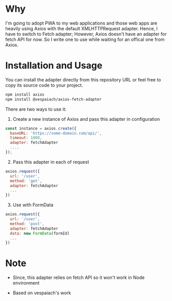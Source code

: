 # Why

I'm going to adopt PWA to my web applications and those web apps are heavily using Axios with the default XMLHTTPRequest adapter. Hence, I have to switch to Fetch adapter; However, Axios doesn't have an adapter for fetch API for now. So I write one to use while waiting for an offical one from Axios.

# Installation and Usage

You can install the adapter directly from this repository URL or feel free to copy its source code to your project.

```sh
npm install axios
npm install @vespaiach/axios-fetch-adapter
```

There are two ways to use it:

1.  Create a new instance of Axios and pass this adapter in configuration

```js
const instance = axios.create({
  baseURL: 'https://some-domain.com/api/',
  timeout: 1000,
  adapter: fetchAdapter
  ....
});
```

2.  Pass this adapter in each of request

```js
axios.request({
  url: '/user',
  method: 'get',
  adapter: fetchAdapter
  ...
})
```

3.  Use with FormData

```js
axios.request({
  url: '/user',
  method: 'post',
  adapter: fetchAdapter
  data: new FormData(formId)
  ...
})
```

# Note

- Since, this adapter relies on fetch API so it won't work in Node environment

- Based on vespaiach's work
